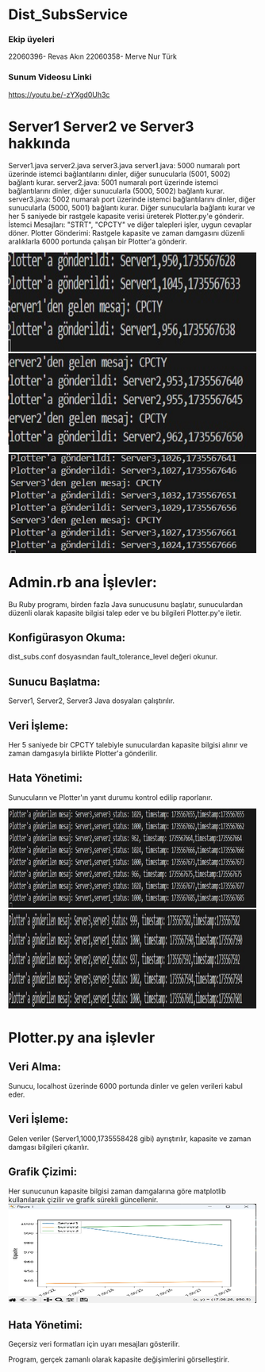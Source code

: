 # Dist_SubsService

### Ekip üyeleri
22060396- Revas Akın
22060358- Merve Nur Türk

### Sunum Videosu Linki
https://youtu.be/-zYXgd0Uh3c


# Server1 Server2 ve Server3 hakkında
Server1.java server2.java server3.java
server1.java: 5000 numaralı port üzerinde istemci bağlantılarını dinler, diğer sunucularla (5001, 5002) bağlantı kurar.
server2.java: 5001 numaralı port üzerinde istemci bağlantılarını dinler, diğer sunucularla (5000, 5002) bağlantı kurar.
server3.java: 5002 numaralı port üzerinde istemci bağlantılarını dinler, diğer sunucularla (5000, 5001) bağlantı kurar.
Diğer sunucularla bağlantı kurar ve her 5 saniyede bir rastgele kapasite verisi üreterek  Plotter.py'e gönderir.
İstemci Mesajları: "STRT", "CPCTY" ve diğer talepleri işler, uygun cevaplar döner.
Plotter Gönderimi: Rastgele kapasite ve zaman damgasını düzenli aralıklarla 6000 portunda çalışan bir Plotter'a gönderir.

<img src="image/4.jpg" width="500" height="200">
<img src="image/5.jpg" width="500" height="200">
<img src="image/6.jpg" width="500" height="200">




# Admin.rb ana İşlevler:


Bu Ruby programı, birden fazla Java sunucusunu başlatır, sunuculardan düzenli olarak kapasite bilgisi talep eder ve bu bilgileri Plotter.py'e iletir.

## Konfigürasyon Okuma: 
dist_subs.conf dosyasından fault_tolerance_level değeri okunur.
## Sunucu Başlatma: 
Server1, Server2, Server3 Java dosyaları çalıştırılır.
## Veri İşleme: 
Her 5 saniyede bir CPCTY talebiyle sunuculardan kapasite bilgisi alınır ve zaman damgasıyla birlikte Plotter'a gönderilir.
## Hata Yönetimi: 
Sunucuların ve Plotter'ın yanıt durumu kontrol edilip raporlanır.

<img src="image/1.jpg" width="500" height="200">
<img src="image/3.jpg" width="500" height="200">



# Plotter.py ana işlevler


## Veri Alma: 
Sunucu, localhost üzerinde 6000 portunda dinler ve gelen verileri kabul eder.
## Veri İşleme: 
Gelen veriler (Server1,1000,1735558428 gibi) ayrıştırılır, kapasite ve zaman damgası bilgileri çıkarılır.
## Grafik Çizimi: 
Her sunucunun kapasite bilgisi zaman damgalarına göre matplotlib kullanılarak çizilir ve grafik sürekli güncellenir.
<img src="image/2.jpg" width="500" height="200">
## Hata Yönetimi: 
Geçersiz veri formatları için uyarı mesajları gösterilir.

Program, gerçek zamanlı olarak kapasite değişimlerini görselleştirir.


















